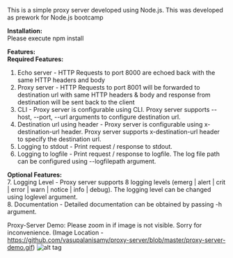 This is a simple proxy server developed using Node.js. This was developed as prework for Node.js bootcamp

**Installation:**<BR/>
Please execute npm install

**Features:**<BR/>
**Required Features:**<BR/>
1. Echo server - HTTP Requests to port 8000 are echoed back with the same HTTP headers and body<BR/>
2. Proxy server - HTTP Requests to port 8001 will be forwarded to destination url with same HTTP headers & body and response from destination will be sent back to the client<BR/>
3. CLI - Proxy server is configurable using CLI. Proxy server supports --host, --port, --url arguments to configure destination url.<BR/>
4. Destination url using header - Proxy server is configurable using x-destination-url header. Proxy server supports x-destination-url header to specify the destination url.<BR/>
5. Logging to stdout - Print request / response to stdout.<BR/>
6. Logging to logfile - Print request / response to logfile. The log file path can be configured using --logfilepath argument.<BR/>

**Optional Features:**<BR/>
7. Logging Level - Proxy server supports 8 logging levels (emerg | alert | crit | error | warn | notice | info | debug). The logging level can be changed using loglevel argument.<BR/>
8. Documentation - Detailed documentation can be obtained by passing -h argument.<BR/>

Proxy-Server Demo: Please zoom in if image is not visible. Sorry for inconvenience. (Image Location - https://github.com/vasupalanisamy/proxy-server/blob/master/proxy-server-demo.gif)
![alt tag](https://github.com/vasupalanisamy/proxy-server/blob/master/proxy-server-demo.gif)

